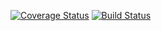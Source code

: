 [![Coverage Status](https://coveralls.io/repos/github/willy0905591915/SWE_HW1/badge.svg?branch=main)](https://coveralls.io/github/willy0905591915/SWE_HW1?branch=main)
[![Build Status](https://app.travis-ci.com/willy0905591915/SWE_HW1.svg?branch=main)](https://app.travis-ci.com/willy0905591915/SWE_HW1)